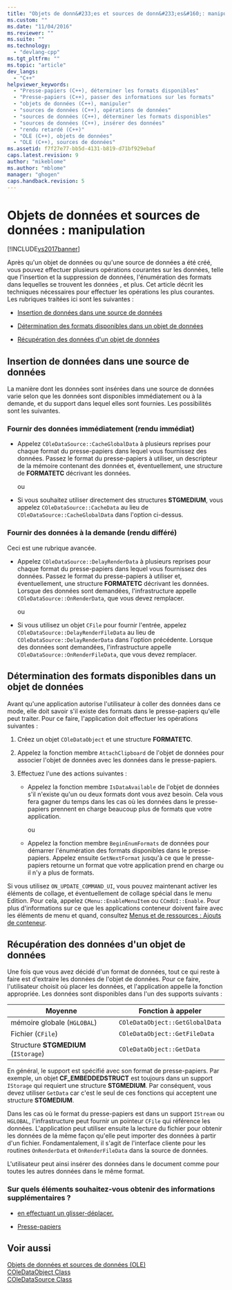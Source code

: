```yaml
---
title: "Objets de donn&#233;es et sources de donn&#233;es&#160;: manipulation | Microsoft Docs"
ms.custom: ""
ms.date: "11/04/2016"
ms.reviewer: ""
ms.suite: ""
ms.technology: 
  - "devlang-cpp"
ms.tgt_pltfrm: ""
ms.topic: "article"
dev_langs: 
  - "C++"
helpviewer_keywords: 
  - "Presse-papiers (C++), déterminer les formats disponibles"
  - "Presse-papiers (C++), passer des informations sur les formats"
  - "objets de données (C++), manipuler"
  - "sources de données (C++), opérations de données"
  - "sources de données (C++), déterminer les formats disponibles"
  - "sources de données (C++), insérer des données"
  - "rendu retardé (C++)"
  - "OLE (C++), objets de données"
  - "OLE (C++), sources de données"
ms.assetid: f7f27e77-bb5d-4131-b819-d71bf929ebaf
caps.latest.revision: 9
author: "mikeblome"
ms.author: "mblome"
manager: "ghogen"
caps.handback.revision: 5
---
```

# Objets de donn&#233;es et sources de donn&#233;es&#160;: manipulation
[!INCLUDE[vs2017banner](../assembler/inline/includes/vs2017banner.md)]

Après qu'un objet de données ou qu'une source de données a été créé, vous pouvez effectuer plusieurs opérations courantes sur les données, telle que l'insertion et la suppression de données, l'énumération des formats dans lequelles se trouvent les données , et plus.  Cet article décrit les techniques nécessaires pour effectuer les opérations les plus courantes.  Les rubriques traitées ici sont les suivantes :  
  
-   [Insertion de données dans une source de données](#_core_inserting_data_into_a_data_source)  
  
-   [Détermination des formats disponibles dans un objet de données](#_core_determining_the_formats_available_in_a_data_object)  
  
-   [Récupération des données d'un objet de données](#_core_retrieving_data_from_a_data_object)  
  
##  <a name="_core_inserting_data_into_a_data_source"></a> Insertion de données dans une source de données  
 La manière dont les données sont insérées dans une source de données varie selon que les données sont disponibles immédiatement ou à la demande, et du support dans lequel elles sont fournies.  Les possibilités sont les suivantes.  
  
### Fournir des données immédiatement \(rendu immédiat\)  
  
-   Appelez `COleDataSource::CacheGlobalData` à plusieurs reprises pour chaque format du presse\-papiers dans lequel vous fournissez des données.  Passez le format du presse\-papiers à utiliser, un descripteur de la mémoire contenant des données et, éventuellement, une structure de **FORMATETC** décrivant les données.  
  
     ou  
  
-   Si vous souhaitez utiliser directement des structures **STGMEDIUM**, vous appelez `COleDataSource::CacheData` au lieu de `COleDataSource::CacheGlobalData` dans l'option ci\-dessus.  
  
### Fournir des données à la demande \(rendu différé\)  
 Ceci est une rubrique avancée.  
  
-   Appelez `COleDataSource::DelayRenderData` à plusieurs reprises pour chaque format du presse\-papiers dans lequel vous fournissez des données.  Passez le format du presse\-papiers à utiliser et, éventuellement, une structure **FORMATETC** décrivant les données.  Lorsque des données sont demandées, l'infrastructure appelle `COleDataSource::OnRenderData`, que vous devez remplacer.  
  
     ou  
  
-   Si vous utilisez un objet `CFile` pour fournir l'entrée, appelez `COleDataSource::DelayRenderFileData` au lieu de `COleDataSource::DelayRenderData` dans l'option précédente.  Lorsque des données sont demandées, l'infrastructure appelle `COleDataSource::OnRenderFileData`, que vous devez remplacer.  
  
##  <a name="_core_determining_the_formats_available_in_a_data_object"></a> Détermination des formats disponibles dans un objet de données  
 Avant qu'une application autorise l'utilisateur à coller des données dans ce mode, elle doit savoir s'il existe des formats dans le presse\-papiers qu'elle peut traiter.  Pour ce faire, l'application doit effectuer les opérations suivantes :  
  
1.  Créez un objet `COleDataObject` et une structure **FORMATETC**.  
  
2.  Appelez la fonction membre `AttachClipboard` de l'objet de données pour associer l'objet de données avec les données dans le presse\-papiers.  
  
3.  Effectuez l'une des actions suivantes :  
  
    -   Appelez la fonction membre `IsDataAvailable` de l'objet de données s'il n'existe qu'un ou deux formats dont vous avez besoin.  Cela vous fera gagner du temps dans les cas où les données dans le presse\-papiers prennent en charge beaucoup plus de formats que votre application.  
  
         ou  
  
    -   Appelez la fonction membre `BeginEnumFormats` de données pour démarrer l'énumération des formats disponibles dans le presse\-papiers.  Appelez ensuite `GetNextFormat` jusqu'à ce que le presse\-papiers retourne un format que votre application prend en charge ou il n'y a plus de formats.  
  
 Si vous utilisez `ON_UPDATE_COMMAND_UI`, vous pouvez maintenant activer les éléments de collage, et éventuellement de collage spécial dans le menu Edition.  Pour cela, appelez `CMenu::EnableMenuItem` ou `CCmdUI::Enable`.  Pour plus d'informations sur ce que les applications conteneur doivent faire avec les éléments de menu et quand, consultez [Menus et de ressources : Ajouts de conteneur](../mfc/menus-and-resources-container-additions.md).  
  
##  <a name="_core_retrieving_data_from_a_data_object"></a> Récupération des données d'un objet de données  
 Une fois que vous avez décidé d'un format de données, tout ce qui reste à faire est d'extraire les données de l'objet de données.  Pour ce faire, l'utilisateur choisit où placer les données, et l'application appelle la fonction appropriée.  Les données sont disponibles dans l'un des supports suivants :  
  
|Moyenne|Fonction à appeler|  
|-------------|------------------------|  
|mémoire globale \(`HGLOBAL`\)|`COleDataObject::GetGlobalData`|  
|Fichier \(`CFile`\)|`COleDataObject::GetFileData`|  
|Structure **STGMEDIUM** \(`IStorage`\)|`COleDataObject::GetData`|  
  
 En général, le support est spécifié avec son format de presse\-papiers.  Par exemple, un objet **CF\_EMBEDDEDSTRUCT** est toujours dans un support `IStorage` qui requiert une structure **STGMEDIUM**.  Par conséquent, vous devez utiliser `GetData` car c'est le seul de ces fonctions qui acceptent une structure **STGMEDIUM**.  
  
 Dans les cas où le format du presse\-papiers est dans un support `IStream` ou `HGLOBAL`, l'infrastructure peut fournir un pointeur `CFile` qui référence les données.  L'application peut utiliser ensuite la lecture du fichier pour obtenir les données de la même façon qu'elle peut importer des données à partir d'un fichier.  Fondamentalement, il s'agit de l'interface cliente pour les routines `OnRenderData` et `OnRenderFileData` dans la source de données.  
  
 L'utilisateur peut ainsi insérer des données dans le document comme pour toutes les autres données dans le même format.  
  
### Sur quels éléments souhaitez\-vous obtenir des informations supplémentaires ?  
  
-   [en effectuant un glisser\-déplacer.](../mfc/drag-and-drop-ole.md)  
  
-   [Presse\-papiers](../mfc/clipboard.md)  
  
## Voir aussi  
 [Objets de données et sources de données \(OLE\)](../mfc/data-objects-and-data-sources-ole.md)   
 [COleDataObject Class](../mfc/reference/coledataobject-class.md)   
 [COleDataSource Class](../mfc/reference/coledatasource-class.md)